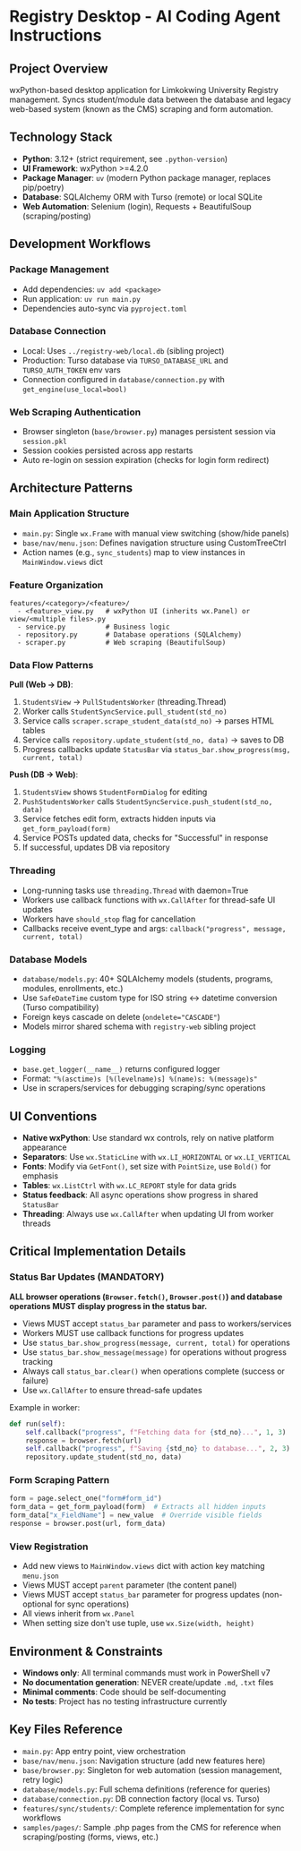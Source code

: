 # Registry Desktop - AI Coding Agent Instructions

## Project Overview

wxPython-based desktop application for Limkokwing University Registry management. Syncs student/module data between the database and legacy web-based system (known as the CMS) scraping and form automation.

## Technology Stack

- **Python**: 3.12+ (strict requirement, see `.python-version`)
- **UI Framework**: wxPython >=4.2.0
- **Package Manager**: `uv` (modern Python package manager, replaces pip/poetry)
- **Database**: SQLAlchemy ORM with Turso (remote) or local SQLite
- **Web Automation**: Selenium (login), Requests + BeautifulSoup (scraping/posting)

## Development Workflows

### Package Management

- Add dependencies: `uv add <package>`
- Run application: `uv run main.py`
- Dependencies auto-sync via `pyproject.toml`

### Database Connection

- Local: Uses `../registry-web/local.db` (sibling project)
- Production: Turso database via `TURSO_DATABASE_URL` and `TURSO_AUTH_TOKEN` env vars
- Connection configured in `database/connection.py` with `get_engine(use_local=bool)`

### Web Scraping Authentication

- Browser singleton (`base/browser.py`) manages persistent session via `session.pkl`
- Session cookies persisted across app restarts
- Auto re-login on session expiration (checks for login form redirect)

## Architecture Patterns

### Main Application Structure

- `main.py`: Single `wx.Frame` with manual view switching (show/hide panels)
- `base/nav/menu.json`: Defines navigation structure using CustomTreeCtrl
- Action names (e.g., `sync_students`) map to view instances in `MainWindow.views` dict

### Feature Organization

```
features/<category>/<feature>/
  - <feature>_view.py   # wxPython UI (inherits wx.Panel) or view/<multiple files>.py
  - service.py          # Business logic
  - repository.py       # Database operations (SQLAlchemy)
  - scraper.py          # Web scraping (BeautifulSoup)
```

### Data Flow Patterns

**Pull (Web → DB)**:

1. `StudentsView` → `PullStudentsWorker` (threading.Thread)
2. Worker calls `StudentSyncService.pull_student(std_no)`
3. Service calls `scraper.scrape_student_data(std_no)` → parses HTML tables
4. Service calls `repository.update_student(std_no, data)` → saves to DB
5. Progress callbacks update `StatusBar` via `status_bar.show_progress(msg, current, total)`

**Push (DB → Web)**:

1. `StudentsView` shows `StudentFormDialog` for editing
2. `PushStudentsWorker` calls `StudentSyncService.push_student(std_no, data)`
3. Service fetches edit form, extracts hidden inputs via `get_form_payload(form)`
4. Service POSTs updated data, checks for "Successful" in response
5. If successful, updates DB via repository

### Threading

- Long-running tasks use `threading.Thread` with daemon=True
- Workers use callback functions with `wx.CallAfter` for thread-safe UI updates
- Workers have `should_stop` flag for cancellation
- Callbacks receive event_type and args: `callback("progress", message, current, total)`

### Database Models

- `database/models.py`: 40+ SQLAlchemy models (students, programs, modules, enrollments, etc.)
- Use `SafeDateTime` custom type for ISO string ↔ datetime conversion (Turso compatibility)
- Foreign keys cascade on delete (`ondelete="CASCADE"`)
- Models mirror shared schema with `registry-web` sibling project

### Logging

- `base.get_logger(__name__)` returns configured logger
- Format: `"%(asctime)s [%(levelname)s] %(name)s: %(message)s"`
- Use in scrapers/services for debugging scraping/sync operations

## UI Conventions

- **Native wxPython**: Use standard wx controls, rely on native platform appearance
- **Separators**: Use `wx.StaticLine` with `wx.LI_HORIZONTAL` or `wx.LI_VERTICAL`
- **Fonts**: Modify via `GetFont()`, set size with `PointSize`, use `Bold()` for emphasis
- **Tables**: `wx.ListCtrl` with `wx.LC_REPORT` style for data grids
- **Status feedback**: All async operations show progress in shared `StatusBar`
- **Threading**: Always use `wx.CallAfter` when updating UI from worker threads

## Critical Implementation Details

### Status Bar Updates (MANDATORY)

**ALL browser operations (`Browser.fetch()`, `Browser.post()`) and database operations MUST display progress in the status bar.**

- Views MUST accept `status_bar` parameter and pass to workers/services
- Workers MUST use callback functions for progress updates
- Use `status_bar.show_progress(message, current, total)` for operations
- Use `status_bar.show_message(message)` for operations without progress tracking
- Always call `status_bar.clear()` when operations complete (success or failure)
- Use `wx.CallAfter` to ensure thread-safe updates

Example in worker:

```python
def run(self):
    self.callback("progress", f"Fetching data for {std_no}...", 1, 3)
    response = browser.fetch(url)
    self.callback("progress", f"Saving {std_no} to database...", 2, 3)
    repository.update_student(std_no, data)
```

### Form Scraping Pattern

```python
form = page.select_one("form#form_id")
form_data = get_form_payload(form)  # Extracts all hidden inputs
form_data["x_FieldName"] = new_value  # Override visible fields
response = browser.post(url, form_data)
```

### View Registration

- Add new views to `MainWindow.views` dict with action key matching `menu.json`
- Views MUST accept `parent` parameter (the content panel)
- Views MUST accept `status_bar` parameter for progress updates (non-optional for sync operations)
- All views inherit from `wx.Panel`
- When setting size don't use tuple, use `wx.Size(width, height)`

## Environment & Constraints

- **Windows only**: All terminal commands must work in PowerShell v7
- **No documentation generation**: NEVER create/update `.md`, `.txt` files
- **Minimal comments**: Code should be self-documenting
- **No tests**: Project has no testing infrastructure currently

## Key Files Reference

- `main.py`: App entry point, view orchestration
- `base/nav/menu.json`: Navigation structure (add new features here)
- `base/browser.py`: Singleton for web automation (session management, retry logic)
- `database/models.py`: Full schema definitions (reference for queries)
- `database/connection.py`: DB connection factory (local vs. Turso)
- `features/sync/students/`: Complete reference implementation for sync workflows
- `samples/pages/`: Sample .php pages from the CMS for reference when scraping/posting (forms, views, etc.)
